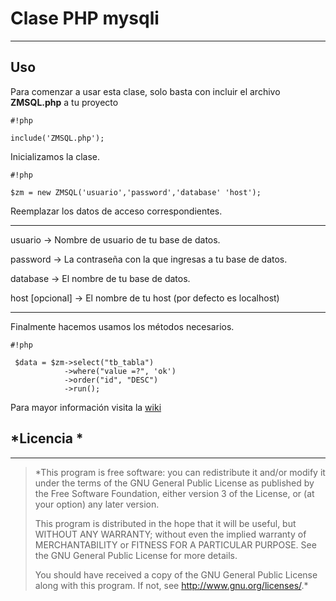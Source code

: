 # **Clase PHP mysqli** #

----
## **Uso** ##

Para comenzar a usar esta clase, solo basta con incluir el archivo **ZMSQL.php** a tu proyecto


```
#!php

include('ZMSQL.php');
```

Inicializamos la clase.

```
#!php

$zm = new ZMSQL('usuario','password','database' 'host');
```
Reemplazar los datos de acceso correspondientes.

----
usuario -> Nombre de usuario de tu base de datos.

password -> La contraseña con la que ingresas a tu base de datos.

database -> El nombre de tu base de datos.

host [opcional] -> El nombre de tu host (por defecto es localhost)

----

Finalmente hacemos usamos los métodos necesarios.

```
#!php

 $data = $zm->select("tb_tabla")
 			->where("value =?", 'ok')
 			->order("id", "DESC")
 			->run();
```

Para mayor información visita la [wiki](https://bitbucket.org/hacamedia/zmsql/wiki/Home)

## *Licencia * ##
----

 >*This program is free software: you can redistribute it and/or modify
 >it under the terms of the GNU General Public License as published by
 >the Free Software Foundation, either version 3 of the License, or
 >(at your option) any later version.
 >
 >This program is distributed in the hope that it will be useful,
 >but WITHOUT ANY WARRANTY; without even the implied warranty of
 >MERCHANTABILITY or FITNESS FOR A PARTICULAR PURPOSE. See the
 >GNU General Public License for more details.
 >
 >You should have received a copy of the GNU General Public License
 >along with this program. If not, see <http://www.gnu.org/licenses/>.*
